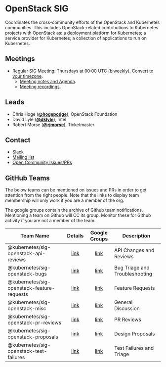 <!---
This is an autogenerated file!

Please do not edit this file directly, but instead make changes to the
sigs.yaml file in the project root.

To understand how this file is generated, see https://git.k8s.io/community/generator/README.md
-->
# OpenStack SIG

Coordinates the cross-community efforts of the OpenStack and Kubernetes communities. This includes OpenStack-related contributions to Kubernetes projects with OpenStack as: a deployment platform for Kubernetes; a service provider for Kubernetes; a collection of applications to run on Kubernetes.

## Meetings
* Regular SIG Meeting: [Thursdays at 00:00 UTC](https://zoom.us/j/417251241) (biweekly). [Convert to your timezone](http://www.thetimezoneconverter.com/?t=00:00&tz=UTC).
  * [Meeting notes and Agenda](https://docs.google.com/document/d/1iAQ3LSF_Ky6uZdFtEZPD_8i6HXeFxIeW4XtGcUJtPyU/edit?usp=sharing_eixpa_nl&ts=588b986f).
  * [Meeting recordings](https://www.youtube.com/watch?v=iCfUx7ilh0E&list=PL69nYSiGNLP20iTSChQ_i2QQmTBl3M7ax).

## Leads
* Chris Hoge (**[@hogepodge](https://github.com/hogepodge)**), OpenStack Foundation
* David Lyle (**[@dklyle](https://github.com/dklyle)**), Intel
* Robert Morse (**[@rjmorse](https://github.com/rjmorse)**), Ticketmaster

## Contact
* [Slack](https://kubernetes.slack.com/messages/sig-openstack)
* [Mailing list](https://groups.google.com/forum/#!forum/kubernetes-sig-openstack)
* [Open Community Issues/PRs](https://github.com/kubernetes/community/labels/sig%2Fopenstack)

## GitHub Teams

The below teams can be mentioned on issues and PRs in order to get attention from the right people.
Note that the links to display team membership will only work if you are a member of the org.

The google groups contain the archive of Github team notifications.
Mentioning a team on Github will CC its group.
Monitor these for Github activity if you are not a member of the team.

| Team Name | Details | Google Groups | Description |
| --------- |:-------:|:-------------:|  ----------- |
| @kubernetes/sig-openstack-api-reviews | [link](https://github.com/orgs/kubernetes/teams/sig-openstack-api-reviews) | [link](https://groups.google.com/forum/#!forum/kubernetes-sig-openstack-api-reviews) | API Changes and Reviews |
| @kubernetes/sig-openstack-bugs | [link](https://github.com/orgs/kubernetes/teams/sig-openstack-bugs) | [link](https://groups.google.com/forum/#!forum/kubernetes-sig-openstack-bugs) | Bug Triage and Troubleshooting |
| @kubernetes/sig-openstack-feature-requests | [link](https://github.com/orgs/kubernetes/teams/sig-openstack-feature-requests) | [link](https://groups.google.com/forum/#!forum/kubernetes-sig-openstack-feature-requests) | Feature Requests |
| @kubernetes/sig-openstack-misc | [link](https://github.com/orgs/kubernetes/teams/sig-openstack-misc) | [link](https://groups.google.com/forum/#!forum/kubernetes-sig-openstack-misc) | General Discussion |
| @kubernetes/sig-openstack-pr-reviews | [link](https://github.com/orgs/kubernetes/teams/sig-openstack-pr-reviews) | [link](https://groups.google.com/forum/#!forum/kubernetes-sig-openstack-pr-reviews) | PR Reviews |
| @kubernetes/sig-openstack-proposals | [link](https://github.com/orgs/kubernetes/teams/sig-openstack-proposals) | [link](https://groups.google.com/forum/#!forum/kubernetes-sig-openstack-proposals) | Design Proposals |
| @kubernetes/sig-openstack-test-failures | [link](https://github.com/orgs/kubernetes/teams/sig-openstack-test-failures) | [link](https://groups.google.com/forum/#!forum/kubernetes-sig-openstack-test-failures) | Test Failures and Triage |

<!-- BEGIN CUSTOM CONTENT -->

<!-- END CUSTOM CONTENT -->
